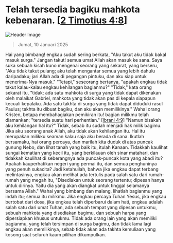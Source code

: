 
# Telah tersedia bagiku mahkota kebenaran. [[2 Timotius 4:8](http://alkitab.sabda.org/?2%20Timotius%204:8)]

![Header Image](https://alkitab.app/slice/sunrise.jpg)

> Jumat, 10 Januari 2025

Hai yang bimbang! engkau sudah sering berkata, "Aku takut aku tidak bakal masuk surga." Jangan takut! semua umat Allah akan masuk ke sana. Saya suka sebuah kisah kuno mengenai seorang yang sekarat, yang berseru, "Aku tidak takut pulang; aku telah mengantar semua yang lebih dahulu daripadaku; jari Allah ada di pegangan pintuku, dan aku siap untuk menerima-Nya masuk." “Tetapi," seseorang bertanya, "apakah engkau tidak takut kalau-kalau engkau kehilangan bagianmu?" "Tidak," kata orang sekarat itu, "tidak; ada satu mahkota di surga yang tidak dapat dikenakan oleh malaikat Gabriel, mahkota yang tidak akan pas di kepala siapapun kecuali kepalaku. Ada satu takhta di surga yang tidak dapat diduduki rasul Paulus; takhta itu dibuat bagiku, dan aku akan memilikinya." Wahai orang Kristen, betapa membahagiakan pemikiran itu! bagian milikmu telah diamankan; "tersedia suatu hari perhentian." [[Ibrani 4:9](http://alkitab.sabda.org/?Ibrani%204:9)] "Namun bisakah aku kehilangan hal itu?" Tidak, sebab itu sudah menjadi hak milik bagimu. Jika aku seorang anak Allah, aku tidak akan kehilangan itu. Hal itu merupakan milikku seaman kalau saja aku berada di sana. Ikutlah bersamaku, hai orang percaya, dan marilah kita duduk di atas puncak gunung Nebo, dan lihat tanah yang baik itu, itulah Kanaan. Tidakkah kaulihat sungai kematian yang kecil itu, yang berkilauan oleh sinar matahari, dan tidakkah kaulihat di seberangnya ada puncak-puncak kota yang abadi itu? Apakah kauperhatikan negeri yang permai itu, dan semua penghuninya yang penuh sukacita? Jadi ketahuilah, bahwa jika engkau dapat terbang melintasinya, engkau akan melihat ada tertulis pada salah satu dari rumah-rumah yang megah itu, "Disediakan untuk seorang tertentu; dipesan hanya untuk dirinya. Yaitu dia yang akan diangkat untuk tinggal selamanya bersama Allah." Wahai yang bimbang dan malang, lihatlah bagianmu yang indah itu; semua itu milikmu. Jika engkau percaya Tuhan Yesus, jika engkau bertobat dari dosa, jika engkau telah diperbarui dalam hati, engkau adalah salah satu dari umat Tuhan, ada sebuah tempat yang dipesan untukmu, sebuah mahkota yang disediakan bagimu, dan sebuah harpa yang dipersiapkan khusus untukmu. Tidak ada orang lain yang akan memiliki bagianmu, yang telah tersimpan di surga bagimu, dan tidak lama lagi engkau akan memilikinya, sebab tidak akan ada takhta kemuliaan yang kosong saat seluruh kaum pilihan dikumpulkan.
    